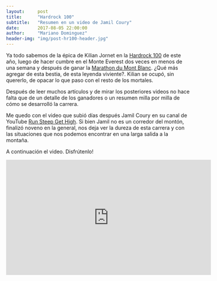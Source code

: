 ```yaml
---
layout:     post
title:      "Hardrock 100"
subtitle:   "Resumen en un video de Jamil Coury"
date:       2017-08-05 22:00:00
author:     "Mariano Dominguez"
header-img: "img/post-hr100-header.jpg"
---
```



<p>Ya todo sabemos de la épica de Kilian Jornet en la <a href="http://hardrock100.com/">Hardrock 100</a> de este año, luego de hacer cumbre en el Monte Everest dos veces en menos de una semana y después de ganar la <a href="http://www.montblancmarathon.net/en/">Marathon du Mont Blanc</a>. ¿Qué más agregar de esta bestia, de esta leyenda viviente?. Kilian se ocupó, sin quererlo, de opacar lo que paso con el resto de los mortales.<p>

<p>Después de leer muchos artículos y de mirar los posteriores videos no hace falta que de un detalle de los ganadores o un resumen milla por milla de cómo se desarrolló la carrera.<p>

<p>Me quedo con el video que subió días después Jamil Coury en su canal de YouTube <a href="https://runsteep.com/">Run Steep Get High</a>.
Si bien Jamil no es un corredor del montón, finalizó noveno en la general, nos deja ver la dureza de esta carrera y con las situaciones que nos podemos encontrar en una larga salida a la montaña.<p>

<p>A continuación el video. Disfrútenlo!<p>

<iframe width="560" height="315" src="https://www.youtube.com/embed/Kvjd9sEVv-k" frameborder="0" allowfullscreen></iframe>
